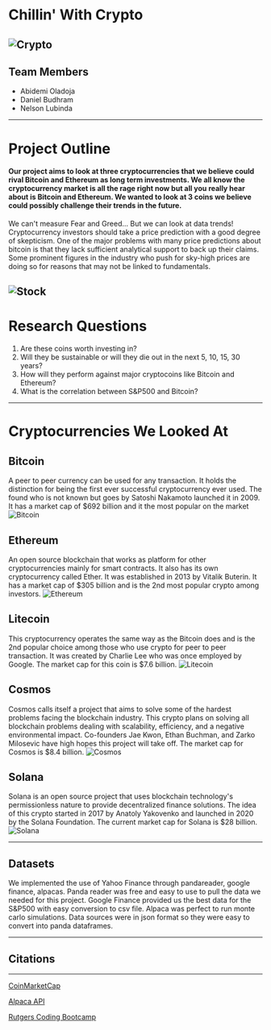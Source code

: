 # Chillin' With Crypto
![Crypto](Images/Crypto.jpeg)
---
## Team Members
* Abidemi Oladoja
* Daniel Budhram
* Nelson Lubinda
---
# Project Outline
#### Our project aims to look at three cryptocurrencies that we believe could rival Bitcoin and Ethereum as long term investments. We all know the cryptocurrency market is all the rage right now but all you really hear about is Bitcoin and Ethereum. We wanted to look at 3 coins we believe could possibly challenge their trends in the future. 
We can't measure Fear and Greed... But we can look at data trends! Cryptocurrency investors should take a price prediction with a good degree of skepticism. One of the major problems with many price predictions about bitcoin is that they lack sufficient analytical support to back up their claims. Some prominent figures in the industry who push for sky-high prices are doing so for reasons that may not be linked to fundamentals.

![Stock](Images/Stock.jpg)
---
# Research Questions
1. Are these coins worth investing in?
2. Will they be sustainable or will they die out in the next 5, 10, 15, 30 years?
3. How will they perform against major cryptocoins like Bitcoin and Ethereum?
4. What is the correlation between S&P500 and Bitcoin?
---
# Cryptocurrencies We Looked At
## Bitcoin
A peer to peer currency can be used for any transaction. It holds the distinction for being the first ever successful cryptocurrency ever used. The found who is not known but goes by Satoshi Nakamoto launched it in 2009. It has a market cap of $692 billion and it the most popular on the market
![Bitcoin](Images/Bitcoin.jpg)
## Ethereum
An open source blockchain that works as platform for other cryptocurrencies mainly for smart contracts. It also has its own cryptocurrency called Ether. It was established in 2013 by Vitalik Buterin. It has a market cap of $305 billion and is the 2nd most popular crypto among investors.
![Ethereum](Images/Ethereum.jpg)
## Litecoin
This cryptocurrency operates the same way as the Bitcoin does and is the 2nd popular choice among those who use crypto for peer to peer transaction. It was created by Charlie Lee who was once employed by Google. The market cap for this coin is $7.6 billion.
![Litecoin](Images/Litecoin.jpg)
## Cosmos
Cosmos calls itself a project that aims to solve some of the hardest problems facing the blockchain industry. This crypto plans on solving all blockchain problems dealing with scalability, efficiency, and a negative environmental impact. Co-founders Jae Kwon, Ethan Buchman, and Zarko Milosevic have high hopes this project will take off. The market cap for Cosmos is $8.4 billion. 
![Cosmos](Images/Cosmos.jpg)
## Solana
Solana is an open source project that uses blockchain technology's permissionless nature to provide decentralized finance solutions. The idea of this crypto started in 2017 by Anatoly Yakovenko and launched in 2020 by the Solana Foundation. The current market cap for Solana is $28 billion. 
![Solana](Images/Solana.jpg)

---
## Datasets 
We implemented the use of Yahoo Finance through pandareader, google finance, alpacas. Panda reader was free and easy to use to pull the data we needed for this project. Google Finance provided us the best data for the S&P500 with easy conversion to csv file. Alpaca was perfect to run monte carlo simulations. Data sources were in json format so they were easy to convert into panda dataframes.

---
## Citations
--- 
[CoinMarketCap](https://coinmarketcap.com/) 

[Alpaca API](https://app.alpaca.markets/brokerage/new-account/overview)

[Rutgers Coding Bootcamp](https://github.com/RutgersCodingBootcamp)

